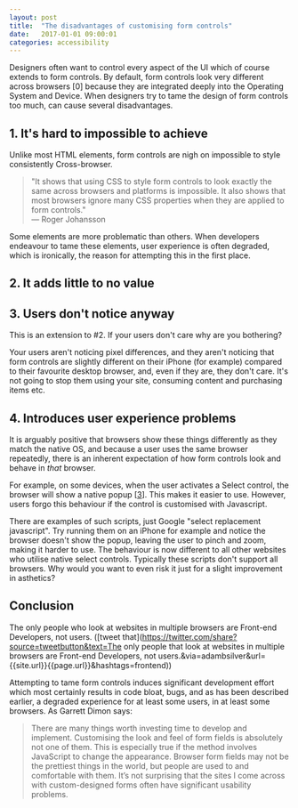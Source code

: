 ```yaml
---
layout: post
title:  "The disadvantages of customising form controls"
date:   2017-01-01 09:00:01
categories: accessibility
---
```


Designers often want to control every aspect of the UI which of course extends to form controls. By default, form controls look very different across browsers [0] because they are integrated deeply into the Operating System and Device. When designers try to tame the design of form controls too much, can cause several disadvantages.

## 1. It's hard to impossible to achieve

Unlike most HTML elements, form controls are nigh on impossible to style consistently Cross-browser.

> "It shows that using CSS to style form controls to look exactly the same across browsers and platforms is impossible. It also shows that most browsers ignore many CSS properties when they are applied to form controls."
<br> &mdash; Roger Johansson

Some elements are more problematic than others. When developers endeavour to tame these elements, user experience is often degraded, which is ironically, the reason for attempting this in the first place.

## 2. It adds little to no value

## 3. Users don't notice anyway

This is an extension to #2. If your users don't care why are you bothering?

Your users aren't noticing pixel differences, and they aren't noticing that form controls are slightly different on their iPhone (for example) compared to their favourite desktop browser, and, even if they are, they don't care. It's not going to stop them using your site, consuming content and purchasing items etc.

## 4. Introduces user experience problems

It is arguably positive that browsers show these things differently as they match the native OS, and because a user uses the same browser repeatedly, there is an inherent expectation of how form controls look and behave in *that* browser.

For example, on some devices, when the user activates a Select control, the browser will show a native popup [[3](#ref3)]. This makes it easier to use. However, users forgo this behaviour if the control is customised with Javascript.

There are examples of such scripts, just Google "select replacement javascript". Try running them on an iPhone for example and notice the browser doesn't show the popup, leaving the user to pinch and zoom, making it harder to use. The behaviour is now different to all other websites who utilise native select controls. Typically these scripts don't support all browsers. Why would you want to even risk it just for a slight improvement in asthetics?

## Conclusion

The only people who look at websites in multiple browsers are Front-end Developers, not users. ([tweet that](https://twitter.com/share?source=tweetbutton&text=The only people that look at websites in multiple browsers are Front-end Developers, not users.&via=adambsilver&url={{site.url}}{{page.url}}&hashtags=frontend))

Attempting to tame form controls induces significant development effort which most certainly results in code bloat, bugs, and as has been described earlier, a degraded experience for at least some users, in at least some browsers. As Garrett Dimon says:

> There are many things worth investing time to develop and implement. Customising the look and feel of form fields is absolutely not one of them. This is especially true if the method involves JavaScript to change the appearance. Browser form fields may not be the prettiest things in the world, but people are used to and comfortable with them. It’s not surprising that the sites I come across with custom-designed forms often have significant usability problems.

<!--

As an experienced Front-end Developer, it is important to know what works and what doesn't, and styling form controls to this extent is the latter. Some browsers are more friendly than others, but if you can't control them in a reliable, consistent way, *without* hurting the user experience, then it is not compelling to try in the name of *aesthetics* or *branding*. On the other hand this article demonstrates (just some of the) good reasons *not* to. There are much more pressing matters requiring development and design effort. The web (and its constraints) just like any other platform, must be embraced.

And Nicholas Zakas beautifully points out why in *Progresssive Enhancement 2.0* [[2](#ref2)]. You can go straight to 16 minutes in to skip the history lesson, although that is also very informative.

<dl>
	<dt class="citation" id="ref0">[0]</dt>
	<dd><a href="http://www.456bereastreet.com/archive/200701/styling_form_controls_with_css_revisited/">Styling form controls with CSS, revisited</a></dd>
	<dt class="citation" id="ref1">[1]</dt>
	<dd><a href="http://dowebsitesneedtolookexactlythesameineverybrowser.com/">Do websites need to look exactly the same in every browser?</a></dd>
	<dt class="citation" id="ref2">[2]</dt>
	<dd><a href="https://www.youtube.com/watch?v=hdTxeR90_1E">Progressive Enhancement 2.0</a></dd>
	<dt class="citation" id="ref3">[3]</dt>
	<dd><a href="http://www.smashingmagazine.com/2010/03/11/forms-on-mobile-devices-modern-solutions/">Forms on mobile</a></dd>
</dl>

-->